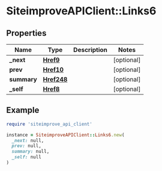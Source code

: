 # SiteimproveAPIClient::Links6

## Properties

| Name | Type | Description | Notes |
| ---- | ---- | ----------- | ----- |
| **_next** | [**Href9**](Href9.md) |  | [optional] |
| **prev** | [**Href10**](Href10.md) |  | [optional] |
| **summary** | [**Href248**](Href248.md) |  | [optional] |
| **_self** | [**Href8**](Href8.md) |  | [optional] |

## Example

```ruby
require 'siteimprove_api_client'

instance = SiteimproveAPIClient::Links6.new(
  _next: null,
  prev: null,
  summary: null,
  _self: null
)
```

